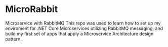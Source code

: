 # MicroRabbit
Microservice with RabbitMQ
This repo was used to learn how to set up my enviroment for .NET Core Microservices utilizing RabbitMQ messaging, 
and build my first set of apps that apply a Microservice Architecture design pattern.
